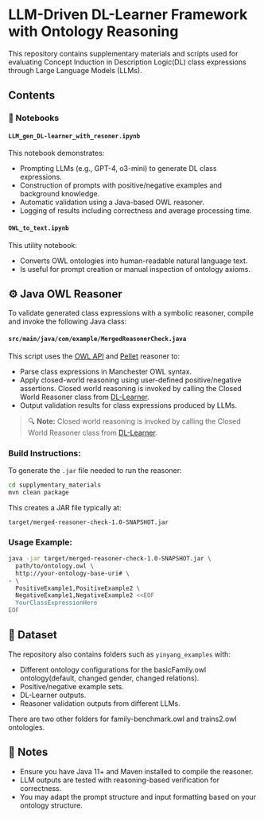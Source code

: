 # LLM-Driven DL-Learner Framework with Ontology Reasoning

This repository contains supplementary materials and scripts used for evaluating Concept Induction in Description Logic(DL) class expressions through Large Language Models (LLMs).

## Contents

### 📁 Notebooks

#### `LLM_gen_DL-learner_with_resoner.ipynb`
This notebook demonstrates:
- Prompting LLMs (e.g., GPT-4, o3-mini) to generate DL class expressions.
- Construction of prompts with positive/negative examples and background knowledge.
- Automatic validation using a Java-based OWL reasoner.
- Logging of results including correctness and average processing time.

#### `OWL_to_text.ipynb`
This utility notebook:
- Converts OWL ontologies into human-readable natural language text.
- Is useful for prompt creation or manual inspection of ontology axioms.

## ⚙️ Java OWL Reasoner

To validate generated class expressions with a symbolic reasoner, compile and invoke the following Java class:

#### `src/main/java/com/example/MergedReasonerCheck.java`

This script uses the [OWL API](https://github.com/owlcs/owlapi) and [Pellet](https://github.com/stardog-union/pellet) reasoner to:
- Parse class expressions in Manchester OWL syntax.
- Apply closed-world reasoning using user-defined positive/negative assertions. Closed world reasoning is invoked by calling the Closed World Reasoner class from [DL-Learner](https://github.com/AKSW/DL-Learner).
- Output validation results for class expressions produced by LLMs.

> 🔍 **Note:** Closed world reasoning is invoked by calling the Closed World Reasoner class from [DL-Learner](https://github.com/AKSW/DL-Learner).

### Build Instructions:
To generate the `.jar` file needed to run the reasoner:

```bash
cd supplymentary_materials
mvn clean package
```

This creates a JAR file typically at:
```
target/merged-reasoner-check-1.0-SNAPSHOT.jar
```

### Usage Example:

```bash
java -jar target/merged-reasoner-check-1.0-SNAPSHOT.jar \
  path/to/ontology.owl \
  http://your-ontology-base-uri# \
- \
  PositiveExample1,PositiveExample2 \
  NegativeExample1,NegativeExample2 <<EOF
  YourClassExpressionHere
EOF
```

## 📁 Dataset

The repository also contains folders such as `yinyang_examples` with:
- Different ontology configurations for the basicFamily.owl ontology(default, changed gender, changed relations).
- Positive/negative example sets.
- DL-Learner outputs.
- Reasoner validation outputs from different LLMs.

There are two other folders for family-benchmark.owl and trains2.owl ontologies. 


## 📌 Notes

- Ensure you have Java 11+ and Maven installed to compile the reasoner.
- LLM outputs are tested with reasoning-based verification for correctness.
- You may adapt the prompt structure and input formatting based on your ontology structure.
